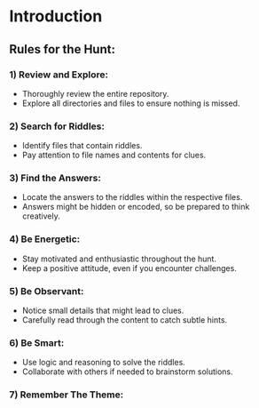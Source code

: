 # Introduction

## Rules for the Hunt:

### 1) Review and Explore:
- Thoroughly review the entire repository.
- Explore all directories and files to ensure nothing is missed.

### 2) Search for Riddles:
- Identify files that contain riddles.
- Pay attention to file names and contents for clues.

### 3) Find the Answers:
- Locate the answers to the riddles within the respective files.
- Answers might be hidden or encoded, so be prepared to think creatively.

### 4) Be Energetic:
- Stay motivated and enthusiastic throughout the hunt.
- Keep a positive attitude, even if you encounter challenges.

### 5) Be Observant:
- Notice small details that might lead to clues.
- Carefully read through the content to catch subtle hints.

### 6) Be Smart:
- Use logic and reasoning to solve the riddles.
- Collaborate with others if needed to brainstorm solutions.

### 7) Remember The Theme:


